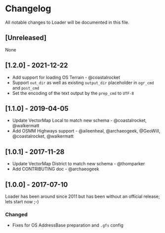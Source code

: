 # Changelog

All notable changes to Loader will be documented in this file.

## [Unreleased]

None

## [1.2.0] - 2021-12-22

* Add support for loading OS Terrain - @coastalrocket
* Support `out_dir` as well as existing `output_dir` placeholder in `ogr_cmd` and `post_cmd`
* Set the encoding of the text output by the `prep_cmd` to `UTF-8`

## [1.1.0] - 2019-04-05

* Update VectorMap Local to match new schema - @coastalrocket, @walkermatt
* Add OSMM Highways support - @aileenheal, @archaeogeek, @GeoWill, @coastalrocket, @walkermatt

## [1.0.1] - 2017-11-28

* Update VectorMap District to match new schema - @thomparker
* Add CONTRIBUTING doc - @archaeogeek

## [1.0.0] - 2017-07-10

Loader has been around since 2011 but has been without an official release; lets start now ;-)

### Changed

* Fixes for OS AddressBase preparation and `.gfs` config
